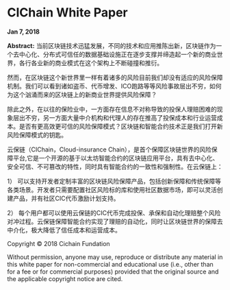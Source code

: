 # CIChain White Paper

**Jan 7, 2018**

**Abstract:**
当前区块链技术迅猛发展，不同的技术和应用推陈出新，区块链作为一个去中心化、分布式可信任的数据基础设施正在逐步支撑并缔造起一个新的商业世界，各行各业新的商业模式在这个架构上不断碰撞和推衍。

然而，在区块链这个新世界里一样有着诸多的风险目前我们却没有适应的风险保障机制。我们可以看到诸如盗币、代币增发、ICO跑路等等风险事故层出不穷，如何为这个汹涌而来的区块链上的新商业世界提供风险保障？

除此之外，在以往的保险业中，一方面存在信息不对称导致的投保人理赔困难的现象层出不穷，另一方面大量中介机构和代理人的存在推高了投保成本和行业运营成本。是否有更高效更可信的风险保障模式？区块链和智能合约技术正是我们打开新风险保障模式的钥匙。

云保链（CIChain，Cloud-insurance Chain），是首个保障区块链世界的风险保障平台,它是一个开源的基于以太坊智能合约的区块链应用平台，具有去中心化、安全可信、不可篡改的特性，同时具有智能合约的一致性和强制性。在云保链上：

1） 可以支持开发者定制丰富的区块链风险保障产品，包括创新保障和传统保障等各类场景。开发者只需要配置社区风险标的库和使用社区数据市场，即可以灵活创建产品，并有社区CIC代币激励计划支持。

2） 每个用户都可以使用云保链的CIC代币完成投保、承保和自动化理赔整个风险对冲过程。云保链保障智能合约实现了理赔的自动化，同时让区块链世界的保障去中介化，极大降低了信任成本和运营成本。

Copyright © 2018 Cichain Fundation

Without permission, anyone may use, reproduce or distribute any material in this white paper for non-commercial and educational use (i.e., other than for a fee or for commercial purposes) provided that the original source and the applicable copyright notice are cited.
